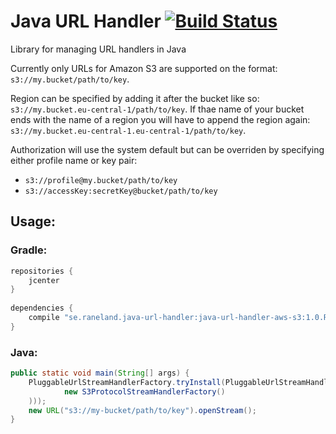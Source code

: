 # Java URL Handler [![Build Status](https://travis-ci.org/Raniz85/java-url-handler.svg?branch=master)](https://travis-ci.org/Raniz85/java-url-handler)

Library for managing URL handlers in Java

Currently only URLs for Amazon S3 are supported on the format: `s3://my.bucket/path/to/key`.

Region can be specified by adding it after the bucket like so: `s3://my.bucket.eu-central-1/path/to/key`. If thae name
of your bucket ends with the name of a region you will have to append the region again:
`s3://my.bucket.eu-central-1.eu-central-1/path/to/key`.

Authorization will use the system default but can be overriden by specifying either profile name or key pair:

* `s3://profile@my.bucket/path/to/key`
* `s3://accessKey:secretKey@bucket/path/to/key`

## Usage:

### Gradle:

```groovy
repositories {
    jcenter
}
    
dependencies {
    compile "se.raneland.java-url-handler:java-url-handler-aws-s3:1.0.RELEASE"
}
```

### Java:

```java
public static void main(String[] args) {
    PluggableUrlStreamHandlerFactory.tryInstall(PluggableUrlStreamHandlerFactory.factories(Arrays.asList(
            new S3ProtocolStreamHandlerFactory()
    )));
    new URL("s3://my-bucket/path/to/key").openStream();
}
```
